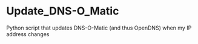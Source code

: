 # Update_DNS-O_Matic
Python script that updates DNS-O-Matic (and thus OpenDNS) when my IP address changes
